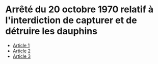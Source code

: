 # Arrêté du 20 octobre 1970 relatif à l'interdiction de capturer et de détruire les dauphins

- [Article 1](article-1.md)
- [Article 2](article-2.md)
- [Article 3](article-3.md)
